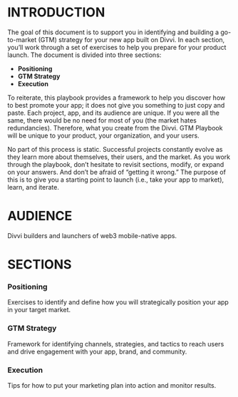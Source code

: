 # INTRODUCTION

The goal of this document is to support you in identifying and building a go-to-market (GTM) strategy for your new app built on Divvi. In each section, you’ll work through a set of exercises to help you prepare for your product launch. The document is divided into three sections:

- **Positioning**
- **GTM Strategy**
- **Execution**

To reiterate, this playbook provides a framework to help you discover how to best promote your app; it does not give you something to just copy and paste. Each project, app, and its audience are unique. If you were all the same, there would be no need for most of you (the market hates redundancies). Therefore, what you create from the Divvi. GTM Playbook will be unique to your product, your organization, and your users.

No part of this process is static. Successful projects constantly evolve as they learn more about themselves, their users, and the market. As you work through the playbook, don’t hesitate to revisit sections, modify, or expand on your answers. And don’t be afraid of “getting it wrong.” The purpose of this is to give you a starting point to launch (i.e., take your app to market), learn, and iterate.

# AUDIENCE

Divvi builders and launchers of web3 mobile-native apps.

# SECTIONS

### Positioning

Exercises to identify and define how you will strategically position your app in your target market.

### GTM Strategy

Framework for identifying channels, strategies, and tactics to reach users and drive engagement with your app, brand, and community.

### Execution

Tips for how to put your marketing plan into action and monitor results.
